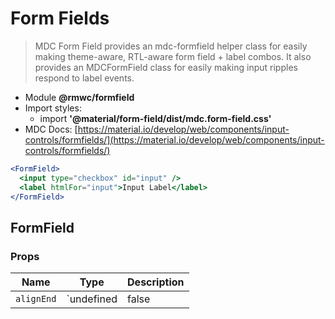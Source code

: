# Form Fields

> MDC Form Field provides an mdc-formfield helper class for easily making theme-aware, RTL-aware form field + label combos. It also provides an MDCFormField class for easily making input ripples respond to label events.

- Module **@rmwc/formfield**
- Import styles:
  - import **'@material/form-field/dist/mdc.form-field.css'**
- MDC Docs: [https://material.io/develop/web/components/input-controls/formfields/](https://material.io/develop/web/components/input-controls/formfields/)

```jsx
<FormField>
  <input type="checkbox" id="input" />
  <label htmlFor="input">Input Label</label>
</FormField>
```

## FormField
### Props

| Name | Type | Description |
|------|------|-------------|
| `alignEnd` | `undefined | false | true` | Position the input after the label. |


